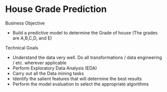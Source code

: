 # House Grade Prediction

Business Objective
- Build a predictive model to determine the Grade of house (The grades are A,B,C,D, and E)

Technical Goals
- Understand the data very well. Do all transformations / data engineering / etc. wherever applicable
- Perform Exploratory Data Analysis (EDA)
- Carry out all the Data mining tasks
- Identify the salient features that will determine the best results
- Perform the model evaluation to select the appropriate algorithms
